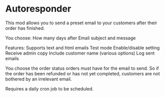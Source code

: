 # Autoresponder

This mod allows you to send a preset email to your customers after their order has finished.

You choose:
How many days after
Email subject and message

Features:
Supports text and html emails
Test mode
Enable/disable setting
Receive admin copy
Include customer name (various options)
Log sent emails

You choose the order status orders must have for the email to send. So if the order has been refunded or has not yet completed, customers are not bothered by an irrelevant email.

Requires a daily cron job to be scheduled.

